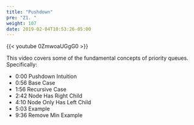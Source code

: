 ```yaml
---
title: "Pushdown"
pre: "Z1. "
weight: 107
date: 2019-02-04T10:53:26-05:00
---
```


{{< youtube 0ZmwoaUGgG0 >}}

This video covers some of the fundamental concepts of priority queues. Specifically:
- 0:00 Pushdown Intuition
- 0:56 Base Case
- 1:56 Recursive Case
- 2:42 Node Has Right Child
- 4:10 Node Only Has Left Child
- 5:03 Example
- 9:36 Remove Min Example